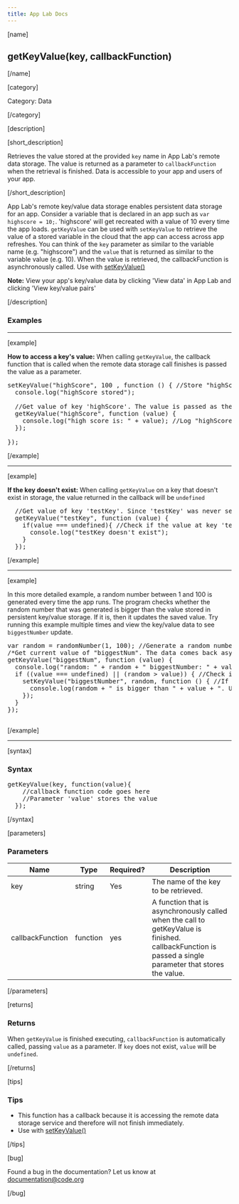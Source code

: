 ```yaml
---
title: App Lab Docs
---
```


[name]

## getKeyValue(key, callbackFunction)

[/name]


[category]

Category: Data

[/category]

[description]

[short_description]

Retrieves the value stored at the provided `key` name in App Lab's remote data storage. The value is returned as a parameter to `callbackFunction` when the retrieval is finished. Data is accessible to your app and users of your app.

[/short_description]

App Lab's remote key/value data storage enables persistent data storage for an app. Consider a variable that is declared in an app such as `var highscore = 10;`. 'highscore' will get recreated with a value of 10 every time the app loads. `getKeyValue` can be used with `setKeyValue` to retrieve the value of a stored variable in the cloud that the app can access across app refreshes. You can think of the `key` parameter as similar to the variable name (e.g. "highscore") and the `value` that is returned as similar to the variable value (e.g. 10). When the value is retrieved, the callbackFunction is asynchronously called. Use with [setKeyValue()](/applab/docs/setKeyValue)

**Note:** View your app's key/value data by clicking 'View data' in App Lab and clicking 'View key/value pairs'

[/description]

### Examples
____________________________________________________

[example]

**How to access a key's value:** When calling `getKeyValue`, the callback function that is called when the remote data storage call finishes is passed the value as a parameter.

<pre>
setKeyValue("highScore", 100 , function () { //Store "highScore": 100 in the app's key/value data storage
  console.log("highScore stored");

  //Get value of key 'highScore'. The value is passed as the parameter named 'value' in the inline function
  getKeyValue("highScore", function (value) {
    console.log("high score is: " + value); //Log "highScore", which will be 100.
  });

});
</pre>

[/example]

____________________________________________________

[example]

**If the key doesn't exist:** When calling `getKeyValue` on a key that doesn't exist in storage, the value returned in the callback will be `undefined`

<pre>
  //Get value of key 'testKey'. Since 'testKey' was never set, the value will be undefined
  getKeyValue("testKey", function (value) {
    if(value === undefined){ //Check if the value at key 'testKey' exists
      console.log("testKey doesn't exist");
    }
  });
</pre>

[/example]

____________________________________________________

[example]

In this more detailed example, a random number between 1 and 100 is generated every time the app runs. The program checks whether the random number that was generated is bigger than the value stored in persistent key/value storage. If it is, then it updates the saved value. Try running this example multiple times and view the key/value data to see `biggestNumber` update.

<pre>
var random = randomNumber(1, 100); //Generate a random number
/*Get current value of "biggestNum". The data comes back asynchronously and is stored in 'value' */
getKeyValue("biggestNum", function (value) {
  console.log("random: " + random + " biggestNumber: " + value);
  if ((value === undefined) || (random > value)) { //Check if 'value' is undefined or smaller than random
    setKeyValue("biggestNumber", random, function () { //If so, update 'biggestNum' to 'random'
      console.log(random + " is bigger than " + value + ". Updated biggestNumber");
    });
  }
});

</pre>

[/example]

____________________________________________________

[syntax]

### Syntax
<pre>
getKeyValue(key, function(value){
    //callback function code goes here
    //Parameter 'value' stores the value
  });
</pre>

[/syntax]

[parameters]

### Parameters

| Name  | Type | Required? | Description |
|-----------------|------|-----------|-------------|
| key | string | Yes | The name of the key to be retrieved.  |
| callbackFunction | function | yes | A function that is asynchronously called when the call to getKeyValue is finished. callbackFunction is passed a single parameter that stores the value.  |

[/parameters]

[returns]

### Returns
When `getKeyValue` is finished executing, `callbackFunction` is automatically called, passing `value` as a parameter. If `key` does not exist, `value` will be `undefined`.

[/returns]

[tips]

### Tips
- This function has a callback because it is accessing the remote data storage service and therefore will not finish immediately.
- Use with [setKeyValue()](/applab/docs/setKeyValue)

[/tips]

[bug]

Found a bug in the documentation? Let us know at documentation@code.org

[/bug]
